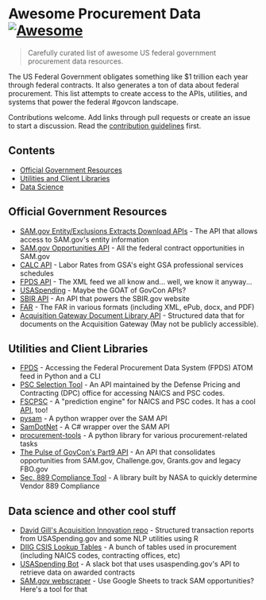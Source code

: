 # Awesome Procurement Data [![Awesome](https://awesome.re/badge.svg)](https://awesome.re)

> Carefully curated list of awesome US federal government procurement data resources.

The US Federal Government obligates something like $1 trillion each year through federal contracts. It also generates a ton of data about federal procurement. This list attempts to create access to the APIs, utilities, and systems that power the federal #govcon landscape.

Contributions welcome. Add links through pull requests or create an issue to start a discussion. Read the [contribution guidelines](contributing.md) first.

## Contents

- [Official Government Resources](#official-government-resources)
- [Utilities and Client Libraries](#utilities-and-client-libraries)
- [Data Science](#data-science)

## Official Government Resources

- [SAM.gov Entity/Exclusions Extracts Download APIs](https://open.gsa.gov/api/sam-entity-extracts-api/) - The API that allows access to SAM.gov's entity information
- [SAM.gov Opportunities API](https://open.gsa.gov/api/get-opportunities-public-api/) - All the federal contract opportunities in SAM.gov
- [CALC API](https://open.gsa.gov/api/dx-calc-api/) - Labor Rates from GSA's eight GSA professional services schedules
- [FPDS API](https://www.fpds.gov/wiki/index.php/ATOM_Feed_FAQ) - The XML feed we all know and... well, we know it anyway...
- [USASpending](https://api.usaspending.gov) - Maybe the GOAT of GovCon APIs?
- [SBIR API](https://www.sbir.gov/api/) - An API that powers the SBIR.gov website
- [FAR](https://github.com/GSA/GSA-Acquisition-FAR) - The FAR in various formats (including XML, ePub, docx, and PDF)
- [Acquisition Gateway Document Library API](https://open.gsa.gov/api/ag-api/) - Structured data that for documents on the Acquisition Gateway (May not be publicly accessible).

## Utilities and Client Libraries

- [FPDS](https://github.com/dherincx92/fpds) - Accessing the Federal Procurement Data System (FPDS) ATOM feed in Python and a CLI
- [PSC Selection Tool](https://psctool.us/home) - An API maintained by the Defense Pricing and Contracting (DPC) office for accessing NAICS and PSC codes.
- [FSCPSC](https://www.fscpsc.com/) - A "prediction engine" for NAICS and PSC codes. It has a cool [API](https://api.fscpsc.com/), too!
- [pysam](https://github.com/jpleger/pysam) - A python wrapper over the SAM API
- [SamDotNet](https://github.com/mheadd/SamDotNet) - A C# wrapper over the SAM API
- [procurement-tools](https://github.com/tandemgov/procurement-tools) - A python library for various procurement-related tasks
- [The Pulse of GovCon's Part9 API](https://thepulsegovcon.com/product/part9-api/) - An API that consolidates opportunities from SAM.gov, Challenge.gov, Grants.gov and legacy FBO.gov
- [Sec. 889 Compliance Tool](https://github.com/nasa/889-Compliance-SAM-Tool-) - A library built by NASA to quickly determine Vendor 889 Compliance

## Data science and other cool stuff

- [David Gill's Acquisition Innovation repo](https://github.com/DGill-Procurement/AcquisitionInnovation) - Structured transaction reports from USASpending.gov and some NLP utilities using R
- [DIIG CSIS Lookup Tables](https://github.com/CSISdefense/Lookup-Tables) - A bunch of tables used in procurement (including NAICS codes, contracting offices, etc)
- [USASpending Bot](https://github.com/coforma/usa-spending-bot) - A slack bot that uses usaspending.gov's API to retrieve data on awarded contracts
- [SAM.gov webscraper](https://github.com/jankaltenegger/SAM.gov-Webscraper) - Use Google Sheets to track SAM opportunities? Here's a tool for that
